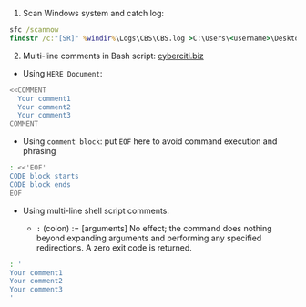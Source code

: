 1. Scan Windows system and catch log:

```cmd
sfc /scannow
findstr /c:"[SR]" %windir%\Logs\CBS\CBS.log >C:\Users\<username>\Desktop\sfcdetails.txt
```

2. Multi-line comments in Bash script: [cyberciti.biz](https://www.cyberciti.biz/faq/bash-comment-out-multiple-line-code/)

- Using `HERE Document`:

```bash
<<COMMENT
  Your comment1
  Your comment2
  Your comment3
COMMENT
```

- Using `comment block`: put `EOF` here to avoid command execution and phrasing

```bash
: <<'EOF'
CODE block starts
CODE block ends
EOF
```

- Using multi-line shell script comments:

  + `:` (colon) := \[arguments\] No effect; the command does nothing beyond expanding arguments and performing any specified redirections.
  A zero exit code is returned.

```bash
: '
Your comment1
Your comment2
Your comment3
'
```
